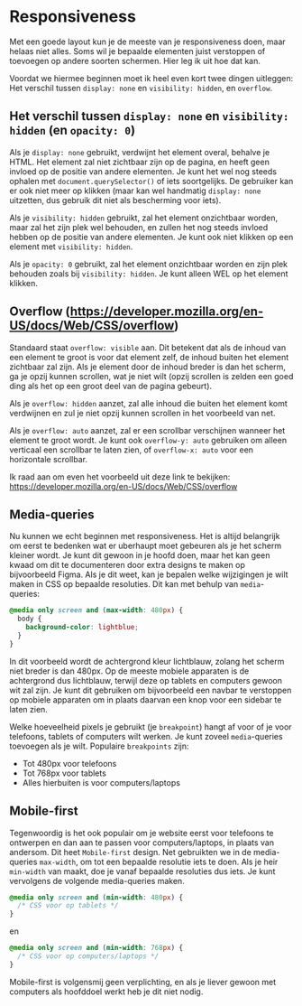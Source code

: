 # Responsiveness

Met een goede layout kun je de meeste van je responsiveness doen, maar helaas niet alles. Soms wil je bepaalde elementen juist verstoppen of toevoegen op andere soorten schermen. Hier leg ik uit hoe dat kan.

Voordat we hiermee beginnen moet ik heel even kort twee dingen uitleggen: Het verschil tussen `display: none` en `visibility: hidden`, en `overflow`.

## Het verschil tussen `display: none` en `visibility: hidden` (en `opacity: 0`)
Als je `display: none` gebruikt, verdwijnt het element overal, behalve je HTML. Het element zal niet zichtbaar zijn op de pagina, en heeft geen invloed op de positie van andere elementen. Je kunt het wel nog steeds ophalen met `document.querySelector()` of iets soortgelijks. De gebruiker kan er ook niet meer op klikken (maar kan wel handmatig `display: none` uitzetten, dus gebruik dit niet als bescherming voor iets).

Als je `visibility: hidden` gebruikt, zal het element onzichtbaar worden, maar zal het zijn plek wel behouden, en zullen het nog steeds invloed hebben op de positie van andere elementen. Je kunt ook niet klikken op een element met `visibility: hidden`.

Als je `opacity: 0` gebruikt, zal het element onzichtbaar worden en zijn plek behouden zoals bij `visibility: hidden`. Je kunt alleen WEL op het element klikken.

## Overflow (https://developer.mozilla.org/en-US/docs/Web/CSS/overflow)
Standaard staat `overflow: visible` aan. Dit betekent dat als de inhoud van een element te groot is voor dat element zelf, de inhoud buiten het element zichtbaar zal zijn. Als je element door de inhoud breder is dan het scherm, ga je opzij kunnen scrollen, wat je niet wilt (opzij scrollen is zelden een goed ding als het op een groot deel van de pagina gebeurt).

Als je `overflow: hidden` aanzet, zal alle inhoud die buiten het element komt verdwijnen en zul je niet opzij kunnen scrollen in het voorbeeld van net.

Als je `overflow: auto` aanzet, zal er een scrollbar verschijnen wanneer het element te groot wordt. Je kunt ook `overflow-y: auto` gebruiken om alleen verticaal een scrollbar te laten zien, of `overflow-x: auto` voor een horizontale scrollbar.

Ik raad aan om even het voorbeeld uit deze link te bekijken: https://developer.mozilla.org/en-US/docs/Web/CSS/overflow

## Media-queries
Nu kunnen we echt beginnen met responsiveness. Het is altijd belangrijk om eerst te bedenken wat er uberhaupt moet gebeuren als je het scherm kleiner wordt. Je kunt dit gewoon in je hoofd doen, maar het kan geen kwaad om dit te documenteren door extra designs te maken op bijvoorbeeld Figma. Als je dit weet, kan je bepalen welke wijzigingen je wilt maken in CSS op bepaalde resoluties. Dit kan met behulp van `media`-queries:

```css
@media only screen and (max-width: 480px) {
  body {
    background-color: lightblue;
  }
}
```

In dit voorbeeld wordt de achtergrond kleur lichtblauw, zolang het scherm niet breder is dan 480px. Op de meeste mobiele apparaten is de achtergrond dus lichtblauw, terwijl deze op tablets en computers gewoon wit zal zijn. Je kunt dit gebruiken om bijvoorbeeld een navbar te verstoppen op mobiele apparaten om in plaats daarvan een knop voor een sidebar te laten zien.

Welke hoeveelheid pixels je gebruikt (je `breakpoint`) hangt af voor of je voor telefoons, tablets of computers wilt werken. Je kunt zoveel `media`-queries toevoegen als je wilt. Populaire `breakpoints` zijn:

- Tot 480px voor telefoons
- Tot 768px voor tablets
- Alles hierbuiten is voor computers/laptops

## Mobile-first
Tegenwoordig is het ook populair om je website eerst voor telefoons te ontwerpen en dan aan te passen voor computers/laptops, in plaats van andersom. Dit heet `Mobile-first` design. Net gebruikten we in de media-queries `max-width`, om tot een bepaalde resolutie iets te doen. Als je heir `min-width` van maakt, doe je vanaf bepaalde resoluties dus iets. Je kunt vervolgens de volgende media-queries maken.

```css
@media only screen and (min-width: 480px) {
  /* CSS voor op tablets */
}
```

en

```css
@media only screen and (min-width: 768px) {
  /* CSS voor op computers/laptops */
}
```

Mobile-first is volgensmij geen verplichting, en als je liever gewoon met computers als hoofddoel werkt heb je dit niet nodig.